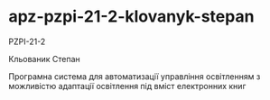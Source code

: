 # apz-pzpi-21-2-klovanyk-stepan

PZPI-21-2

Кльованик Степан

Програмна система для автоматизації управління освітленням з можливістю адаптації освітлення під вміст електронних книг

